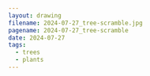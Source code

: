 ```yaml
---
layout: drawing
filename: 2024-07-27_tree-scramble.jpg
pagename: 2024-07-27_tree-scramble
date: 2024-07-27
tags:
  - trees
  - plants
---
```

